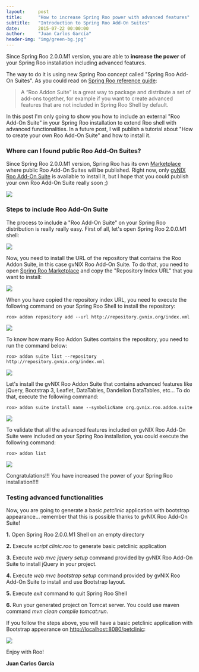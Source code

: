 ```yaml
---
layout:     post
title:      "How to increase Spring Roo power with advanced features"
subtitle:   "Introduction to Spring Roo Add-On Suites"
date:       2015-07-22 00:00:00
author:     "Juan Carlos García"
header-img: "img/green-bg.jpg"
---
```


<p>Since Spring Roo 2.0.0.M1 version, you are able to <b>increase the power</b> of your Spring Roo installation including advanced features.</p> 

<p>The way to do it is using new Spring Roo concept called "Spring Roo Add-On Suites". As you could read on <a href="http://docs.spring.io/spring-roo/docs/2.0.0.M1/reference/html/#roo-addon-suites">Spring Roo reference guide</a>:</p>

> A “Roo Addon Suite” is a great way to package and distribute a set of add-ons together, for example if you want to create advanced features that are not included in Spring Roo Shell by default.

<p>In this post I'm only going to show you how to include an external "Roo Add-On Suite" in your Spring Roo installation to extend Roo shell with advanced functionalities. In a future post, I will publish a tutorial about "How to create your own Roo Add-On Suite" and how to install it.</p>

<h3>Where can I found public Roo Add-On Suites?</h3>

<p>Since Spring Roo 2.0.0.M1 version, Spring Roo has its own <a href="http://projects.spring.io/spring-roo/marketplace/">Marketplace</a> where public Roo Add-On Suites will be published. Right now, only <a href="http://www.gvnix.org/en/index.html">gvNIX Roo Add-On Suite</a> is available to install it, but I hope that you could publish your own Roo Add-On Suite really soon ;)</p>

<img src="http://jcagarcia.github.io//img/gvnix-roo-addon-suite.png" />
<h3>Steps to include Roo Add-On Suite</h3>

<p>The process to include a "Roo Add-On Suite" on your Spring Roo distribution is really really easy. First of all, let's open Spring Roo 2.0.0.M1 shell:</p>

<img src="http://jcagarcia.github.io/img/spring-roo-2.0.0.M1-shell.png" />

<p>Now, you need to install the URL of the repository that contains the Roo Addon Suite, in this case gvNIX Roo Add-On Suite. To do that, you need to open <a href="http://projects.spring.io/spring-roo/marketplace/">Spring Roo Marketplace</a> and copy the "Repository Index URL" that you want to install:</p>

<img src="http://jcagarcia.github.io/img/repository-index-url.png" />

<p>When you have copied the repository index URL, you need to execute the following command on your Spring Roo Shell to install the repository:</p>

``roo> addon repository add --url http://repository.gvnix.org/index.xml``

<img src="http://jcagarcia.github.io/img/addon-repository-install.png" />

<p>To know how many Roo Addon Suites contains the repository, you need to run the command below:</p>

``roo> addon suite list --repository http://repository.gvnix.org/index.xml``

<img src="http://jcagarcia.github.io/img/addon-suite-list.png" />

<p>Let's install the gvNIX Roo Addon Suite that contains advanced features like jQuery, Bootstrap 3, Leaflet, DataTables, Dandelion DataTables, etc... To do that, execute the following command:</p>

``roo> addon suite install name --symbolicName org.gvnix.roo.addon.suite``

<img src="http://jcagarcia.github.io/img/addon-suite-install.png" />

<p>To validate that all the advanced features included on gvNIX Roo Add-On Suite were included on your Spring Roo installation, you could execute the following command:</p>

``roo> addon list``

<img src="http://jcagarcia.github.io/img/gvnix-elements.png" />

<p>Congratulations!!! You have increased the power of your Spring Roo installation!!!!</p>

<h3>Testing advanced functionalities</h3>

<p>Now, you are going to generate a basic <i>petclinic</i> application with bootstrap appearance... remember that this is possible thanks to gvNIX Roo Add-On Suite!</p>

<p><b>1.</b> Open Spring Roo 2.0.0.M1 Shell on an empty directory</p>
<p><b>2.</b> Execute <i>script clinic.roo</i> to generate basic petclinic application</p>
<p><b>3.</b> Execute <i>web mvc jquery setup</i> command provided by gvNIX Roo Add-On Suite to install jQuery in your project.</p>
<p><b>4.</b> Execute <i>web mvc bootstrap setup</i> command provided by gvNIX Roo Add-On Suite to install and use Bootstrap layout.</p>
<p><b>5.</b> Execute <i>exit</i> command to quit Spring Roo Shell</p>
<p><b>6.</b> Run your generated project on Tomcat server. You could use maven command <i>mvn clean compile tomcat:run</i>.</p>

<p>If you follow the steps above, you will have a basic petclinic application with Bootstrap appearance on <a href="http://localhost:8080/petclinic">http://localhost:8080/petclinic</a>:</p>

<img src="http://jcagarcia.github.io/img/petclinic-app.png" />

<p>Enjoy with Roo!</p>
<p><b>Juan Carlos García</b></p>